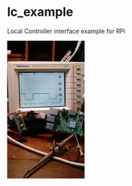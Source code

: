 # lc_example

Local Controller interface example for RPi

![alt text](VID_20190214_144839.gif "in action!")
